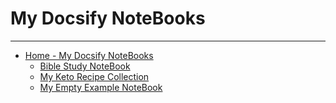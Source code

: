 # My Docsify NoteBooks
---

- [Home - My Docsify NoteBooks](/)
  - [Bible Study NoteBook](/Bible/)
  - [My Keto Recipe Collection](/Recipes/)
  - [My Empty Example NoteBook](/Example/)

